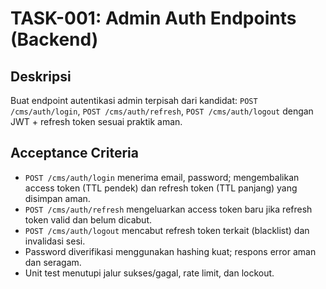 # TASK-001: Admin Auth Endpoints (Backend)

## Deskripsi
Buat endpoint autentikasi admin terpisah dari kandidat: `POST /cms/auth/login`, `POST /cms/auth/refresh`, `POST /cms/auth/logout` dengan JWT + refresh token sesuai praktik aman.

## Acceptance Criteria
- `POST /cms/auth/login` menerima email, password; mengembalikan access token (TTL pendek) dan refresh token (TTL panjang) yang disimpan aman.
- `POST /cms/auth/refresh` mengeluarkan access token baru jika refresh token valid dan belum dicabut.
- `POST /cms/auth/logout` mencabut refresh token terkait (blacklist) dan invalidasi sesi.
- Password diverifikasi menggunakan hashing kuat; respons error aman dan seragam.
- Unit test menutupi jalur sukses/gagal, rate limit, dan lockout.

